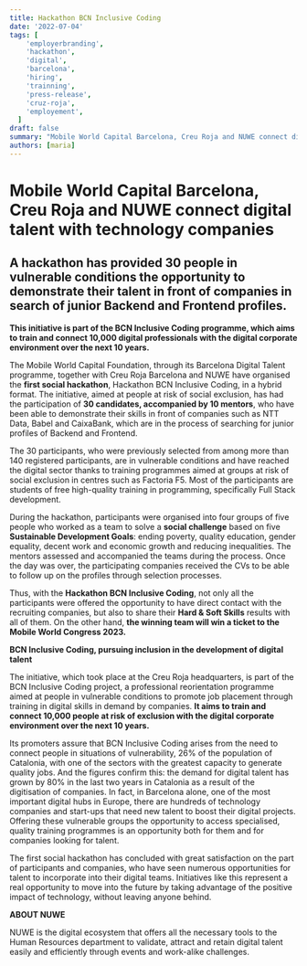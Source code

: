 ```yaml
---
title: Hackathon BCN Inclusive Coding
date: '2022-07-04'
tags: [
    'employerbranding',
    'hackathon',
    'digital',
    'barcelona',
    'hiring',
    'trainning',
    'press-release',
    'cruz-roja',
    'employement',
  ]
draft: false
summary: "Mobile World Capital Barcelona, Creu Roja and NUWE connect digital talent with technology companies."
authors: [maria]
---
```



# Mobile World Capital Barcelona, Creu Roja and NUWE connect digital talent with technology companies

  

## A hackathon has provided 30 people in vulnerable conditions the opportunity to demonstrate their talent in front of companies in search of junior Backend and Frontend profiles.
  
**This initiative is part of the BCN Inclusive Coding programme, which aims to train and connect 10,000 digital professionals with the digital corporate environment over the next 10 years.** 


The Mobile World Capital Foundation, through its Barcelona Digital Talent programme, together with Creu Roja Barcelona and NUWE have organised the **first social hackathon**, Hackathon BCN Inclusive Coding, in a hybrid format. The initiative, aimed at people at risk of social exclusion, has had the participation of **30 candidates, accompanied by 10 mentors**, who have been able to demonstrate their skills in front of companies such as NTT Data, Babel and CaixaBank, which are in the process of searching for junior profiles of Backend and Frontend.

The 30 participants, who were previously selected from among more than 140 registered participants, are in vulnerable conditions and have reached the digital sector thanks to training programmes aimed at groups at risk of social exclusion in centres such as Factoria F5. Most of the participants are students of free high-quality training in programming, specifically Full Stack development.

During the hackathon, participants were organised into four groups of five people who worked as a team to solve a **social challenge** based on five **Sustainable Development Goals**: ending poverty, quality education, gender equality, decent work and economic growth and reducing inequalities. The mentors assessed and accompanied the teams during the process. Once the day was over, the participating companies received the CVs to be able to follow up on the profiles through selection processes.

Thus, with the **Hackathon BCN Inclusive Coding**, not only all the participants were offered the opportunity to have direct contact with the recruiting companies, but also to share their **Hard & Soft Skills** results with all of them. On the other hand, **the winning team will win a ticket to the Mobile World Congress 2023.**

 

**BCN Inclusive Coding, pursuing inclusion in the development of digital talent**

The initiative, which took place at the Creu Roja headquarters, is part of the BCN Inclusive Coding project, a professional reorientation programme aimed at people in vulnerable conditions to promote job placement through training in digital skills in demand by companies. **It aims to train and connect 10,000 people at risk of exclusion with the digital corporate environment over the next 10 years.**

Its promoters assure that BCN Inclusive Coding arises from the need to connect people in situations of vulnerability, 26% of the population of Catalonia, with one of the sectors with the greatest capacity to generate quality jobs. And the figures confirm this: the demand for digital talent has grown by 80% in the last two years in Catalonia as a result of the digitisation of companies. In fact, in Barcelona alone, one of the most important digital hubs in Europe, there are hundreds of technology companies and start-ups that need new talent to boost their digital projects. Offering these vulnerable groups the opportunity to access specialised, quality training programmes is an opportunity both for them and for companies looking for talent.

  

The first social hackathon has concluded with great satisfaction on the part of participants and companies, who have seen numerous opportunities for talent to incorporate into their digital teams. Initiatives like this represent a real opportunity to move into the future by taking advantage of the positive impact of technology, without leaving anyone behind.

  
**ABOUT NUWE**

NUWE is the digital ecosystem that offers all the necessary tools to the Human Resources department to validate, attract and retain digital talent easily and efficiently through events and work-alike challenges.
